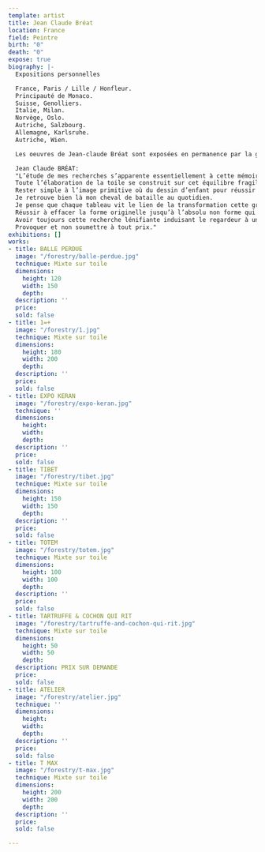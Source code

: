 ```yaml
---
template: artist
title: Jean Claude Bréat
location: France
field: Peintre
birth: "0"
death: "0"
expose: true
biography: |-
  Expositions personnelles

  France, Paris / Lille / Honfleur.
  Principauté de Monaco.
  Suisse, Genolliers.
  Italie, Milan.
  Norvège, Oslo.
  Autriche, Salzbourg.
  Allemagne, Karlsruhe.
  Autriche, Wien.

  Les oeuvres de Jean-claude Bréat sont exposées en permanence par la galerie Lindengruen à Wien (Autriche).

  Jean Claude BRÉAT:
  "L’étude de mes recherches s’apparente essentiellement à cette mémoire interne de l’instant présent, ce besoin quasi absolu de cette partition intuitive du mental et du geste.
  Toute l’élaboration de la toile se construit sur cet équilibre fragile d’émotion, rien n’est simple si toutefois le processus ne s’enclenche pas.
  Rester simple à l’image primitive où du dessin d’enfant pour réussir l’impact visuel qui répond à la spontanéité, à l’effacement du travail d’élaboration afin d’enlever toute complexité pour en retenir l’essentiel.
  Je retrouve bien là mon cheval de bataille au quotidien.
  Je pense que chaque tableau vit le lien de la transformation cette grâce inattendu au travers du voile, du rêve et de l’illusion.
  Réussir à effacer la forme originelle jusqu’à l’absolu non forme qui s’impose de soi.
  Avoir toujours cette recherche lénifiante induisant le regardeur à une sensation de repos et de silence intérieur.
  Provoquer et non soumettre à tout prix."
exhibitions: []
works:
- title: BALLE PERDUE
  image: "/forestry/balle-perdue.jpg"
  technique: Mixte sur toile
  dimensions:
    height: 120
    width: 150
    depth:
  description: ''
  price:
  sold: false
- title: 1=+
  image: "/forestry/1.jpg"
  technique: Mixte sur toile
  dimensions:
    height: 180
    width: 200
    depth:
  description: ''
  price:
  sold: false
- title: EXPO KERAN
  image: "/forestry/expo-keran.jpg"
  technique: ''
  dimensions:
    height:
    width:
    depth:
  description: ''
  price:
  sold: false
- title: TIBET
  image: "/forestry/tibet.jpg"
  technique: Mixte sur toile
  dimensions:
    height: 150
    width: 150
    depth:
  description: ''
  price:
  sold: false
- title: TOTEM
  image: "/forestry/totem.jpg"
  technique: Mixte sur toile
  dimensions:
    height: 100
    width: 100
    depth:
  description: ''
  price:
  sold: false
- title: TARTRUFFE & COCHON QUI RIT
  image: "/forestry/tartruffe-and-cochon-qui-rit.jpg"
  technique: Mixte sur toile
  dimensions:
    height: 50
    width: 50
    depth:
  description: PRIX SUR DEMANDE
  price:
  sold: false
- title: ATELIER
  image: "/forestry/atelier.jpg"
  technique: ''
  dimensions:
    height:
    width:
    depth:
  description: ''
  price:
  sold: false
- title: T MAX
  image: "/forestry/t-max.jpg"
  technique: Mixte sur toile
  dimensions:
    height: 200
    width: 200
    depth:
  description: ''
  price:
  sold: false

---
```

